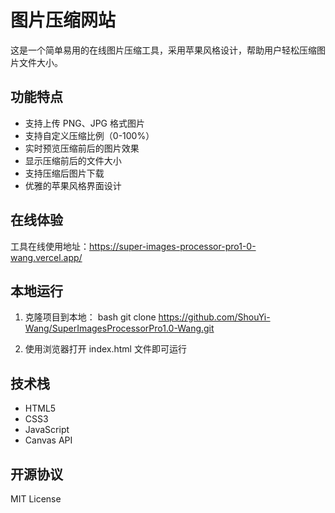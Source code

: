 # 图片压缩网站

这是一个简单易用的在线图片压缩工具，采用苹果风格设计，帮助用户轻松压缩图片文件大小。

## 功能特点

- 支持上传 PNG、JPG 格式图片
- 支持自定义压缩比例（0-100%）
- 实时预览压缩前后的图片效果
- 显示压缩前后的文件大小
- 支持压缩后图片下载
- 优雅的苹果风格界面设计

## 在线体验

工具在线使用地址：https://super-images-processor-pro1-0-wang.vercel.app/

## 本地运行

1. 克隆项目到本地：
bash
git clone https://github.com/ShouYi-Wang/SuperImagesProcessorPro1.0-Wang.git

2. 使用浏览器打开 index.html 文件即可运行

## 技术栈

- HTML5
- CSS3
- JavaScript
- Canvas API

## 开源协议

MIT License
<!-- ## 页面结构

### 主要区域划分
1. 顶部标题栏
2. 图片上传区域（拖拽或点击上传）
3. 压缩设置区域
4. 图片预览区域（左侧原图，右侧压缩后效果）
5. 文件信息显示区域
6. 下载按钮区域

### 设计风格
- 采用苹果风格设计
- 主色调：白色背景 + 浅灰色边框
- 强调色：苹果蓝 (#007AFF)
- 圆角设计：8px
- 磨砂玻璃效果背景  -->